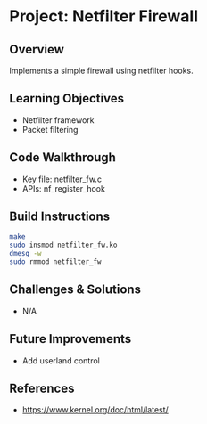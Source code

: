 # Project: Netfilter Firewall

## Overview
Implements a simple firewall using netfilter hooks.

## Learning Objectives
- Netfilter framework
- Packet filtering

## Code Walkthrough
- Key file: netfilter_fw.c
- APIs: nf_register_hook

## Build Instructions
```bash
make
sudo insmod netfilter_fw.ko
dmesg -w
sudo rmmod netfilter_fw
```

## Challenges & Solutions
- N/A

## Future Improvements
- Add userland control

## References
- https://www.kernel.org/doc/html/latest/
